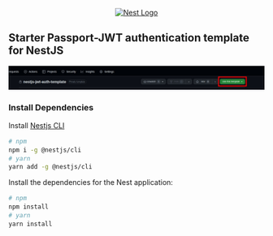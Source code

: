 <p align="center">
    <a href="http://nestjs.com/" target="blank"><img src="https://nestjs.com/img/logo-small.svg" width="200" alt="Nest Logo" /></a>
</p>

## Starter Passport-JWT authentication template for NestJS

<img src="https://raw.githubusercontent.com/PedroFurlann/nestjs-jwt-auth-template/main/public/Captura%20de%20tela%20de%202024-02-03%2014-10-49(1).jpg?token=GHSAT0AAAAAACHDLQDL266WUVY6G4Z2YS6MZN6PB5A" />

### Install Dependencies

Install [Nestjs CLI](https://docs.nestjs.com/cli/usages)

```bash
# npm
npm i -g @nestjs/cli
# yarn
yarn add -g @nestjs/cli
```

Install the dependencies for the Nest application:

```bash
# npm
npm install
# yarn
yarn install
```


